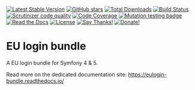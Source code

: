 [![Latest Stable Version](https://img.shields.io/packagist/v/drupol/eulogin-bundle.svg?style=flat-square)](https://packagist.org/packages/drupol/eulogin-bundle)
 [![GitHub stars](https://img.shields.io/github/stars/drupol/eulogin-bundle.svg?style=flat-square)](https://packagist.org/packages/drupol/eulogin-bundle)
 [![Total Downloads](https://img.shields.io/packagist/dt/drupol/eulogin-bundle.svg?style=flat-square)](https://packagist.org/packages/drupol/eulogin-bundle)
 [![Build Status](https://img.shields.io/travis/drupol/eulogin-bundle/master.svg?style=flat-square)](https://travis-ci.org/drupol/eulogin-bundle)
 [![Scrutinizer code quality](https://img.shields.io/scrutinizer/quality/g/drupol/eulogin-bundle/master.svg?style=flat-square)](https://scrutinizer-ci.com/g/drupol/eulogin-bundle/?branch=master)
 [![Code Coverage](https://img.shields.io/scrutinizer/coverage/g/drupol/eulogin-bundle/master.svg?style=flat-square)](https://scrutinizer-ci.com/g/drupol/eulogin-bundle/?branch=master)
 [![Mutation testing badge](https://badge.stryker-mutator.io/github.com/drupol/eulogin-bundle/master)](https://stryker-mutator.github.io)
 [![Read the Docs](https://img.shields.io/readthedocs/eulogin-bundle?style=flat-square)](https://eulogin-bundle.readthedocs.io/)
 [![License](https://img.shields.io/packagist/l/drupol/eulogin-bundle.svg?style=flat-square)](https://packagist.org/packages/drupol/eulogin-bundle)
 [![Say Thanks!](https://img.shields.io/badge/Say-thanks-brightgreen.svg?style=flat-square)](https://saythanks.io/to/drupol)
 [![Donate!](https://img.shields.io/badge/Donate-Paypal-brightgreen.svg?style=flat-square)](https://paypal.me/drupol)
 
# EU login bundle

A EU login bundle for Symfony 4 & 5.

Read more on the dedicated documentation site: https://eulogin-bundle.readthedocs.io/
